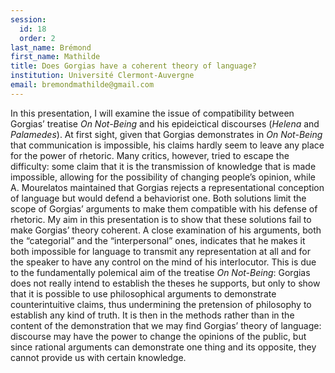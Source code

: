 ```yaml
---
session:
  id: 18
  order: 2
last_name: Brémond
first_name: Mathilde
title: Does Gorgias have a coherent theory of language?
institution: Université Clermont-Auvergne
email: bremondmathilde@gmail.com
---
```

In this presentation, I will examine the issue of compatibility between Gorgias’ treatise *On Not-Being* and his epideictical discourses (*Helena* and *Palamedes*). At first sight, given that Gorgias demonstrates in *On Not-Being* that communication is impossible, his claims hardly seem to leave any place for the power of rhetoric. Many critics, however, tried to escape the difficulty: some claim that it is the transmission of knowledge that is made impossible, allowing for the possibility of changing people’s opinion, while A. Mourelatos maintained that Gorgias rejects a representational conception of language but would defend a behaviorist one. Both solutions limit the scope of Gorgias’ arguments to make them compatible with his defense of rhetoric.
My aim in this presentation is to show that these solutions fail to make Gorgias’ theory coherent. A close examination of his arguments, both the “categorial” and the “interpersonal” ones, indicates that he makes it both impossible for language to transmit any representation at all and for the speaker to have any control on the mind of his interlocutor. This is due to the fundamentally polemical aim of the treatise *On Not-Being*: Gorgias does not really intend to establish the theses he supports, but only to show that it is possible to use philosophical arguments to demonstrate counterintuitive claims, thus undermining the pretension of philosophy to establish any kind of truth.
It is then in the methods rather than in the content of the demonstration that we may find Gorgias’ theory of language: discourse may have the power to change the opinions of the public, but since rational arguments can demonstrate one thing and its opposite, they cannot provide us with certain knowledge.
